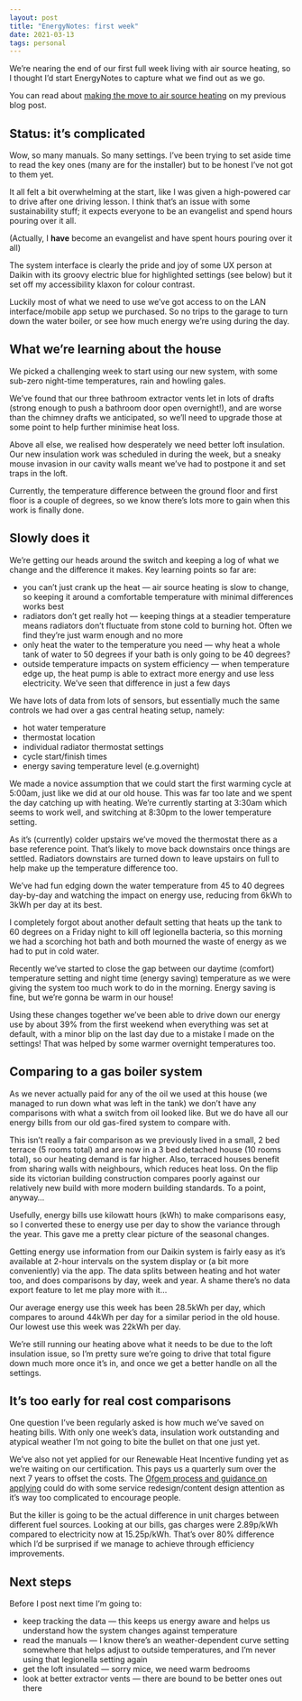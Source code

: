 ```yaml
---
layout: post
title: "EnergyNotes: first week"
date: 2021-03-13
tags: personal
---
```


We’re nearing the end of our first full week living with air source heating, so I thought I’d start EnergyNotes to capture what we find out as we go.

You can read about [making the move to air source heating](/blog/2021/03/06/good-bye-oil-hello-air-source) on my previous blog post.

## Status: it’s complicated

Wow, so many manuals. So many settings. I’ve been trying to set aside time to read the key ones (many are for the installer) but to be honest I’ve not got to them yet.

It all felt a bit overwhelming at the start, like I was given a high-powered car to drive after one driving lesson. I think that’s an issue with some sustainability stuff; it expects everyone to be an evangelist and spend hours pouring over it all.

(Actually, I **have** become an evangelist and have spent hours pouring over it all)

The system interface is clearly the pride and joy of some UX person at Daikin with its groovy electric blue for highlighted settings (see below) but it set off my accessibility klaxon for colour contrast.

Luckily most of what we need to use we’ve got access to on the LAN interface/mobile app setup we purchased. So no trips to the garage to turn down the water boiler, or see how much energy we’re using during the day.

## What we’re learning about the house

We picked a challenging week to start using our new system, with some sub-zero night-time temperatures, rain and howling gales.

We’ve found that our three bathroom extractor vents let in lots of drafts (strong enough to push a bathroom door open overnight!), and are worse than the chimney drafts we anticipated, so we’ll need to upgrade those at some point to help further minimise heat loss.

Above all else, we realised how desperately we need better loft insulation. Our new insulation work was scheduled in during the week, but a sneaky mouse invasion in our cavity walls meant we’ve had to postpone it and set traps in the loft.

Currently, the temperature difference between the ground floor and first floor is a couple of degrees, so we know there’s lots more to gain when this work is finally done.

## Slowly does it

We’re getting our heads around the switch and keeping a log of what we change and the difference it makes. Key learning points so far are:

*   you can’t just crank up the heat — air source heating is slow to change, so keeping it around a comfortable temperature with minimal differences works best
*   radiators don’t get really hot — keeping things at a steadier temperature means radiators don’t fluctuate from stone cold to burning hot. Often we find they’re just warm enough and no more
*   only heat the water to the temperature you need — why heat a whole tank of water to 50 degrees if your bath is only going to be 40 degrees?
*   outside temperature impacts on system efficiency — when temperature edge up, the heat pump is able to extract more energy and use less electricity. We’ve seen that difference in just a few days

We have lots of data from lots of sensors, but essentially much the same controls we had over a gas central heating setup, namely:

*   hot water temperature
*   thermostat location
*   individual radiator thermostat settings
*   cycle start/finish times
*   energy saving temperature level (e.g.overnight)

We made a novice assumption that we could start the first warming cycle at 5:00am, just like we did at our old house. This was far too late and we spent the day catching up with heating. We’re currently starting at 3:30am which seems to work well, and switching at 8:30pm to the lower temperature setting.

As it’s (currently) colder upstairs we’ve moved the thermostat there as a base reference point. That’s likely to move back downstairs once things are settled. Radiators downstairs are turned down to leave upstairs on full to help make up the temperature difference too.

We’ve had fun edging down the water temperature from 45 to 40 degrees day-by-day and watching the impact on energy use, reducing from 6kWh to 3kWh per day at its best.

I completely forgot about another default setting that heats up the tank to 60 degrees on a Friday night to kill off legionella bacteria, so this morning we had a scorching hot bath and both mourned the waste of energy as we had to put in cold water.

Recently we’ve started to close the gap between our daytime (comfort) temperature setting and night time (energy saving) temperature as we were giving the system too much work to do in the morning. Energy saving is fine, but we’re gonna be warm in our house!

Using these changes together we’ve been able to drive down our energy use by about 39% from the first weekend when everything was set at default, with a minor blip on the last day due to a mistake I made on the settings! That was helped by some warmer overnight temperatures too.

## Comparing to a gas boiler system

As we never actually paid for any of the oil we used at this house (we managed to run down what was left in the tank) we don’t have any comparisons with what a switch from oil looked like. But we do have all our energy bills from our old gas-fired system to compare with.

This isn’t really a fair comparison as we previously lived in a small, 2 bed terrace (5 rooms total) and are now in a 3 bed detached house (10 rooms total), so our heating demand is far higher. Also, terraced houses benefit from sharing walls with neighbours, which reduces heat loss. On the flip side its victorian building construction compares poorly against our relatively new build with more modern building standards. To a point, anyway…

Usefully, energy bills use kilowatt hours (kWh) to make comparisons easy, so I converted these to energy use per day to show the variance through the year. This gave me a pretty clear picture of the seasonal changes.

Getting energy use information from our Daikin system is fairly easy as it’s available at 2-hour intervals on the system display or (a bit more conveniently) via the app. The data splits between heating and hot water too, and does comparisons by day, week and year. A shame there’s no data export feature to let me play more with it…

Our average energy use this week has been 28.5kWh per day, which compares to around 44kWh per day for a similar period in the old house. Our lowest use this week was 22kWh per day.

We’re still running our heating above what it needs to be due to the loft insulation issue, so I’m pretty sure we’re going to drive that total figure down much more once it’s in, and once we get a better handle on all the settings.

## It’s too early for real cost comparisons

One question I’ve been regularly asked is how much we’ve saved on heating bills. With only one week’s data, insulation work outstanding and atypical weather I’m not going to bite the bullet on that one just yet.

We’ve also not yet applied for our Renewable Heat Incentive funding yet as we’re waiting on our certification. This pays us a quarterly sum over the next 7 years to offset the costs. The [Ofgem process and guidance on applying](https://www.ofgem.gov.uk/system/files/docs/2021/01/essentialguideforapplicants_v6.0_25012021_0.pdf) could do with some service redesign/content design attention as it’s way too complicated to encourage people.

But the killer is going to be the actual difference in unit charges between different fuel sources. Looking at our bills, gas charges were 2.89p/kWh compared to electricity now at 15.25p/kWh. That’s over 80% difference which I’d be surprised if we manage to achieve through efficiency improvements.

## Next steps

Before I post next time I’m going to:

*   keep tracking the data — this keeps us energy aware and helps us understand how the system changes against temperature
*   read the manuals — I know there’s an weather-dependent curve setting somewhere that helps adjust to outside temperatures, and I’m never using that legionella setting again
*   get the loft insulated — sorry mice, we need warm bedrooms
*   look at better extractor vents — there are bound to be better ones out there
